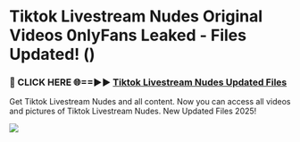 # Tiktok Livestream Nudes Original Videos 0nlyFans Leaked - Files Updated! ()

<h3>🔴 CLICK HERE 🌐==►► <a href="https://tinyurl.com/2p9ay9w9" rel="nofollow">Tiktok Livestream Nudes Updated Files</a></h3>

Get Tiktok Livestream Nudes and all content. Now you can access all videos and pictures of Tiktok Livestream Nudes. New Updated Files 2025!

[![](https://i.imgur.com/KQgVmj3.gif)](https://tinyurl.com/2p9ay9w9)
